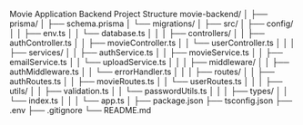 Movie Application Backend Project Structure
movie-backend/
│
├── prisma/
│ ├── schema.prisma
│ └── migrations/
│
├── src/
│ ├── config/
│ │ ├── env.ts
│ │ └── database.ts
│ │
│ ├── controllers/
│ │ ├── authController.ts
│ │ ├── movieController.ts
│ │ └── userController.ts
│ │
│ ├── services/
│ │ ├── authService.ts
│ │ ├── movieService.ts
│ │ ├── emailService.ts
│ │ └── uploadService.ts
│ │
│ ├── middleware/
│ │ ├── authMiddleware.ts
│ │ └── errorHandler.ts
│ │
│ ├── routes/
│ │ ├── authRoutes.ts
│ │ ├── movieRoutes.ts
│ │ └── userRoutes.ts
│ │
│ ├── utils/
│ │ ├── validation.ts
│ │ └── passwordUtils.ts
│ │
│ ├── types/
│ │ └── index.ts
│ │
│ └── app.ts
│
├── package.json
├── tsconfig.json
├── .env
├── .gitignore
└── README.md
